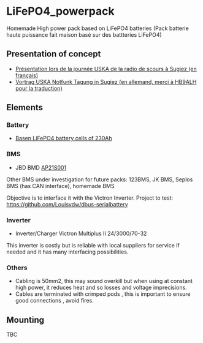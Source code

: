 # LiFePO4_powerpack
Homemade High power pack based on LiFePO4 batteries (Pack batterie haute puissance fait maison basé sur des battteries LiFePO4)

## Presentation of concept

* [Présentation lors de la journée USKA de la radio de scours à Sugiez (en français)](battery_pack_public_fr.pdf)
* [Vortrag USKA Notfunk Tagung in Sugiez (en allemand, merci à HB9ALH pour la traduction)](battery_pack_public_de.pdf)

## Elements

### Battery

* [Basen LiFePO4 battery cells of 230Ah](https://www.basengreen.com/product/eve-230ah-lifepo4-battery/)

### BMS

* JBD BMD [AP21S001](https://jiabaidabms.com/products/jbd-smart-bms-8s-24v-100a-lithium-battery-protection-circuit-board-with-passive-balance-temp-sensor)

Other BMS under investigation for future packs: 123BMS, JK BMS, Seplos BMS (has CAN interface), homemade BMS

Objective is to interface it with the Victron Inverter. 
Project to test: https://github.com/Louisvdw/dbus-serialbattery 

### Inverter

* Inverter/Charger Victron Multiplus II 24/3000/70-32

This inverter is costly but is reliable with local suppliers for service if needed and it has many interfacing possibilities.

### Others

* Cabling is 50mm2, this may sound overkill but when using at constant high power, it reduces heat and so losses and voltage imprecisions.
* Cables are terminated with crimped pods , this is important to ensure good connections , avoid fires.

## Mounting

TBC
